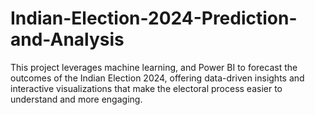 # Indian-Election-2024-Prediction-and-Analysis
This project leverages machine learning, and Power BI to forecast the outcomes of the Indian Election 2024, offering data-driven insights and interactive visualizations that make the electoral process easier to understand and more engaging.
